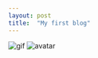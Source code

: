```yaml
---
layout: post
title:  "My first blog"
---
```

![gif](https://64.media.tumblr.com/5fd3a951eaa62811a849cc3947b5160d/tumblr_mjj91edWI91qe3hnzo1_250.gifv)
![avatar](https://vtv1.mediacdn.vn/thumb_w/650/2021/6/1/avatar-16225397689271822807576.jpeg)